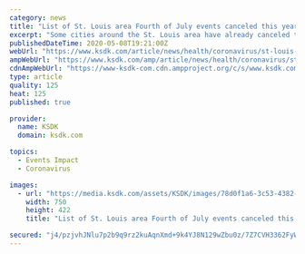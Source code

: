 ```yaml
---
category: news
title: "List of St. Louis area Fourth of July events canceled this year"
excerpt: "Some cities around the St. Louis area have already canceled their Fourth of July celebrates due to the coronavirus pandemic. When COVID-19 first began impacting the area in March, several businesses temporarily closed their doors and several events were canceled or postponed."
publishedDateTime: 2020-05-08T19:21:00Z
webUrl: "https://www.ksdk.com/article/news/health/coronavirus/st-louis-area-fourth-of-july-fireworks-canceled-summer-2020/63-f80940fc-70ed-46f2-a7a6-05ca9bb73a6f"
ampWebUrl: "https://www.ksdk.com/amp/article/news/health/coronavirus/st-louis-area-fourth-of-july-fireworks-canceled-summer-2020/63-f80940fc-70ed-46f2-a7a6-05ca9bb73a6f"
cdnAmpWebUrl: "https://www-ksdk-com.cdn.ampproject.org/c/s/www.ksdk.com/amp/article/news/health/coronavirus/st-louis-area-fourth-of-july-fireworks-canceled-summer-2020/63-f80940fc-70ed-46f2-a7a6-05ca9bb73a6f"
type: article
quality: 125
heat: 125
published: true

provider:
  name: KSDK
  domain: ksdk.com

topics:
  - Events Impact
  - Coronavirus

images:
  - url: "https://media.ksdk.com/assets/KSDK/images/78d0f1a6-3c53-4382-90a5-8f77f9b07cc4/78d0f1a6-3c53-4382-90a5-8f77f9b07cc4_750x422.jpg"
    width: 750
    height: 422
    title: "List of St. Louis area Fourth of July events canceled this year"

secured: "j4/pzjvhJNlu7p2b9q9rz2kuAqnXmd+9k4YJ8N129wZbu0z/7Z7CVH3362FyW9v3tg+bqpD4esMhY75nxtxBBjJVZuHElUwSoyXiaNrgBnrkd3g05Ngtg7KPUebsyes6cfrbQ4bZo31wjqfzlcIHQGzgCZbvdgDISfNhOptY5e6uEoT0MlXU6y3AgfiDVyW4izNAqDrx/3iqJQQUEUSa4F1n3kHYaluNMXJOGXoQ0nV7eEjT+sSsoJaXXD1MIZCXwcYeiQOqnDyPtrs4bk7XP0afHwUc0Ew4fl9BSPgPnnLXcYaB0493lCFEvI5LuJkWGPPYeB0Va4DaSIFBFv1ybhkRcSyKekuQOLoW7ZRY7EHGI7AWHjAakoQrqULF42G1nYEkTuVq7dm/orfVRO0neP9roRHKHItOsdR6GLVgoFcZqZGn6g9tzjk2Dl5DI12VjrcHkNfnUAUPdrbg+6VIU9sJiihlWsi5JckdlcsKs34=;TVZ9dg+nHnimLexrr3yrfw=="
---
```


